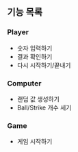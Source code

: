 ## 기능 목록

### Player
- 숫자 입력하기
- 결과 확인하기
- 다시 시작하기/끝내기

### Computer
- 랜덤 값 생성하기
- Ball/Strike 개수 세기

### Game
- 게임 시작하기
